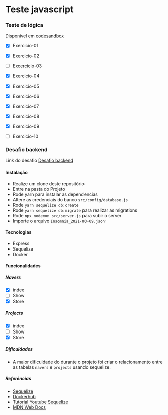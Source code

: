 # Teste javascript

### Teste de lógica 

  Disponivel em [codesandbox](https://codesandbox.io/s/teste-estagio-template-forked-01b96?file=/src/exercise01.js)

- [x] Exercicio-01 
- [x] Exercicio-02
- [ ] Excercicio-03
- [x] Exercicio-04
- [x] Exercicio-05
- [x] Exercicio-06
- [x] Exercicio-07
- [x] Exercicio-08
- [x] Exercicio-09
- [ ] Exercicio-10
  


### Desafio backend 
Link do desafio [Desafio backend](https://github.com/naveteam/teste-estagio-2020)

#### Instalação
- Realize um clone deste repositório
- Entre na pasta do Projeto
- Rode yarn para instalar as dependencias
- Altere as credenciais do banco `src/config/database.js`
- Rode `yarn sequelize db:create`
- Rode `yarn sequelize db:migrate` para realizar as migrations
- Rode `npx nodemon src/server.js` para subir o server
- Importe o arquivo `Insomnia_2021-03-09.json'`
  

#### Tecnologias
- Express
- Sequelize
- Docker


#### Funcionalidades
##### Navers
- [x]  index
- [ ]  Show
- [x]  Store

##### Projects
- [x]  index
- [ ]  Show
- [x]  Store
  
##### Dificuldades
- A maior dificuldade do durante o projeto foi criar o relacionamento entre as tabelas `navers` e `projects` usando sequelize.

##### Referências

- [Sequelize](https://sequelize.org/master/)
- [Dockerhub](https://hub.docker.com/_/postgres)
- [Tutorial Youtube Sequelize](https://www.youtube.com/watch?v=Fbu7z5dXcRs&t=3341s)
- [MDN Web Docs](https://developer.mozilla.org/pt-BR/docs/Web/JavaScript/Reference/Global_Objects/Array/reduce)

